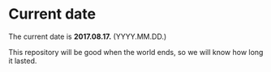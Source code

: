 # Current date

The current date is **2017.08.17.** (YYYY.MM.DD.)

This repository will be good when the world ends, so we will know how long it lasted.